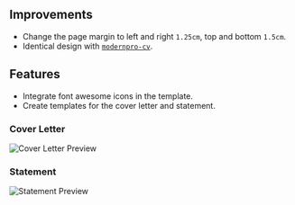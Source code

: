 ## Improvements

- Change the page margin to left and right `1.25cm`, top and bottom `1.5cm`.
- Identical design with [`modernpro-cv`](https://github.com/jxpeng98/Typst-CV-Resume).

## Features

- Integrate font awesome icons in the template.
- Create templates for the cover letter and statement.

### Cover Letter

![Cover Letter Preview](https://minioapi.pjx.ac.cn/img1/2024/08/79decf8975b899d31b9dc76c5466a01a.png)

### Statement

![Statement Preview](https://minioapi.pjx.ac.cn/img1/2024/08/0483a06862932e1e9a9f1589676ce862.png)
